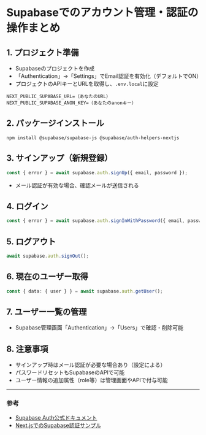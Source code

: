 # Supabaseでのアカウント管理・認証の操作まとめ

## 1. プロジェクト準備
- Supabaseのプロジェクトを作成
- 「Authentication」→「Settings」でEmail認証を有効化（デフォルトでON）
- プロジェクトのAPIキーとURLを取得し、`.env.local`に設定

```
NEXT_PUBLIC_SUPABASE_URL=（あなたのURL）
NEXT_PUBLIC_SUPABASE_ANON_KEY=（あなたのanonキー）
```

## 2. パッケージインストール
```
npm install @supabase/supabase-js @supabase/auth-helpers-nextjs
```

## 3. サインアップ（新規登録）
```ts
const { error } = await supabase.auth.signUp({ email, password });
```
- メール認証が有効な場合、確認メールが送信される

## 4. ログイン
```ts
const { error } = await supabase.auth.signInWithPassword({ email, password });
```

## 5. ログアウト
```ts
await supabase.auth.signOut();
```

## 6. 現在のユーザー取得
```ts
const { data: { user } } = await supabase.auth.getUser();
```

## 7. ユーザー一覧の管理
- Supabase管理画面「Authentication」→「Users」で確認・削除可能

## 8. 注意事項
- サインアップ時はメール認証が必要な場合あり（設定による）
- パスワードリセットもSupabaseのAPIで可能
- ユーザー情報の追加属性（role等）は管理画面やAPIで付与可能

---

### 参考
- [Supabase Auth公式ドキュメント](https://supabase.com/docs/guides/auth)
- [Next.jsでのSupabase認証サンプル](https://supabase.com/docs/guides/auth/quickstarts/nextjs)
